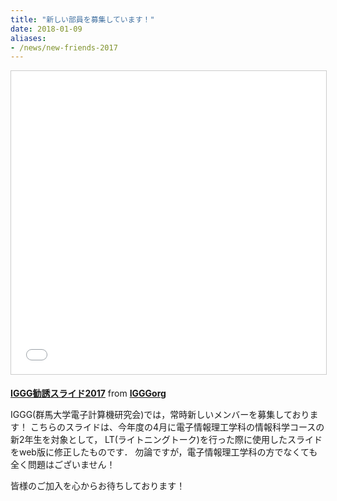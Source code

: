 ```yaml
---
title: "新しい部員を募集しています！"
date: 2018-01-09
aliases:
- /news/new-friends-2017
---
```


<iframe src="//www.slideshare.net/slideshow/embed_code/key/7TwexuvLfZz5eC" width="595" height="485" frameborder="0" marginwidth="0" marginheight="0" scrolling="no" style="border:1px solid #CCC; border-width:1px; margin-bottom:5px; max-width: 100%;" allowfullscreen></iframe>

**[IGGG勧誘スライド2017](https://www.slideshare.net/IGGGorg/2017web)** from **[IGGGorg](http://www.slideshare.net/IGGGorg)**

IGGG(群馬大学電子計算機研究会)では，常時新しいメンバーを募集しております！
こちらのスライドは、今年度の4月に電子情報理工学科の情報科学コースの新2年生を対象として，
LT(ライトニングトーク)を行った際に使用したスライドをweb版に修正したものです．
勿論ですが，電子情報理工学科の方でなくても全く問題はございません！

皆様のご加入を心からお待ちしております！
